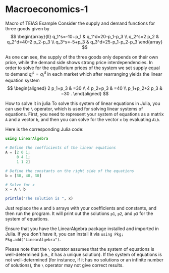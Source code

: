 # Macroeconomics-1
Macro of TEIAS
Example Consider the supply and demand functions for three goods given by
$$
\begin{array}{ll}
q_1^s=-10+p_1 & q_1^d=20-p_1-p_3 \\
q_2^s=2 p_2 & q_2^d=40-2 p_2-p_3 \\
q_3^s=-5+p_3 & q_3^d=25-p_1-p_2-p_3
\end{array}
$$

As one can see, the supply of the three goods only depends on their own price, while the demand side shows strong price interdependencies. In order to solve for the equilibrium prices of the system we set supply equal to demand $q_i^s=q_i^d$ in each market which after rearranging yields the linear equation system
$$
\begin{aligned}
2 p_1+p_3 & =30 \\
4 p_2+p_3 & =40 \\
p_1+p_2+2 p_3 & =30 .
\end{aligned}
$$

How to solve it in julia
To solve this system of linear equations in Julia, you can use the `\` operator, which is used for solving linear systems of equations. First, you need to represent your system of equations as a matrix `A` and a vector `b`, and then you can solve for the vector `x` by evaluating `A\b`.

Here is the corresponding Julia code:

```julia
using LinearAlgebra

# Define the coefficients of the linear equations
A = [2 0 1; 
     0 4 1; 
     1 1 2]

# Define the constants on the right side of the equations
b = [30, 40, 30]

# Solve for x
x = A \ b

println("The solution is ", x)
```

Just replace the `A` and `b` arrays with your coefficients and constants, and then run the program. It will print out the solutions `p1`, `p2`, and `p3` for the system of equations.

Ensure that you have the LinearAlgebra package installed and imported in Julia. If you don't have it, you can install it via `using Pkg; Pkg.add("LinearAlgebra")`.

Please note that the `\` operator assumes that the system of equations is well-determined (i.e., it has a unique solution). If the system of equations is not well-determined (for instance, if it has no solutions or an infinite number of solutions), the `\` operator may not give correct results.
